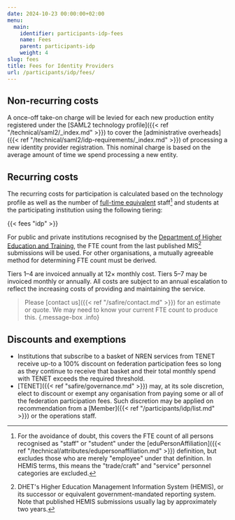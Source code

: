 ```yaml
---
date: 2024-10-23 00:00:00+02:00
menu:
  main:
    identifier: participants-idp-fees
    name: Fees
    parent: participants-idp
    weight: 4
slug: fees
title: Fees for Identity Providers
url: /participants/idp/fees/
---
```


## Non-recurring costs

A once-off take-on charge will be levied for each new production entity registered under the [SAML2 technology profile]({{< ref "/technical/saml2/_index.md" >}}) to cover the [administrative overheads]({{< ref "/technical/saml2/idp-requirements/_index.md" >}}) of processing a new identity provider registration. This nominal charge is based on the average amount of time we spend processing a new entity.

## Recurring costs

The recurring costs for participation is calculated based on the technology profile as well as the number of [full-time equivalent](https://en.wikipedia.org/wiki/Full-time_equivalent) staff[^fte] and students at the participating institution using the following tiering:

{{< fees "idp" >}}

For public and private institutions recognised by the [Department of Higher Education and Training](http://www.dhet.gov.za), the FTE count from the last published MIS[^HEMIS] submissions will be used. For other organisations, a mutually agreeable method for determining FTE count must be derived.

Tiers 1–4 are invoiced annually at 12× monthly cost. Tiers 5–7 may be invoiced monthly or annually. All costs are subject to an annual escalation to reflect the increasing costs of providing and maintaining the service.

> Please [contact us]({{< ref "/safire/contact.md" >}}) for an estimate or quote. We may need to know your current FTE count to produce this.
{.message-box .info}

## Discounts and exemptions

- Institutions that subscribe to a basket of NREN services from TENET receive up-to a 100% discount on federation participation fees so long as they continue to receive that basket and their total monthly spend with TENET exceeds the required threshold.
- [TENET]({{< ref "safire/governance.md" >}}) may, at its sole discretion, elect to discount or exempt any organisation from paying some or all of the federation participation fees. Such discretion may be applied on recommendation from a [Member]({{< ref "/participants/idp/list.md" >}}) or the operations staff.

[^fte]: For the avoidance of doubt, this covers the FTE count of all persons recognised as &quot;staff&quot; or &quot;student&quot; under the [eduPersonAffiliation]({{< ref "/technical/attributes/edupersonaffiliation.md" >}}) definition, but excludes those who are merely &quot;employee&quot; under that definition. In HEMIS terms, this means the &quot;trade/craft&quot; and &quot;service&quot; personnel categories are excluded.
[^HEMIS]: DHET's Higher Education Management Information System (HEMIS), or its successor or equivalent government-mandated reporting system. Note that published HEMIS submissions usually lag by approximately two years.
